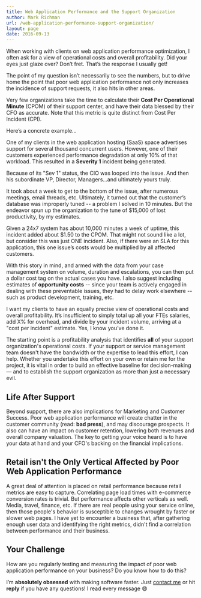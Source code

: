 ```yaml
---
title: Web Application Performance and the Support Organization
author: Mark Richman
url: /web-application-performance-support-organization/
layout: page
date: 2016-09-13
---
```


When working with clients on web application performance optimization, I often ask for a view of operational costs and overall profitability. Did your eyes just glaze over? Don’t fret. That’s the response I usually get!

The point of my question isn’t necessarily to see the numbers, but to drive home the point that poor web application performance not only increases the incidence of support requests, it also hits in other areas. 

Very few organizations take the time to calculate their **Cost Per Operational Minute** (CPOM) of their support center, and have their data blessed by their CFO as accurate. Note that this metric is quite distinct from Cost Per Incident (CPI).

Here’s a concrete example...

One of my clients in the web application hosting (SaaS) space advertises support for several thousand concurrent users. However, one of their customers experienced performance degradation at only 10% of that workload. This resulted in a **Severity 1** incident being generated.

Because of its "Sev 1" status, the CIO was looped into the issue. And then his subordinate VP, Director, Managers...and ultimately yours truly.

It took about a week to get to the bottom of the issue, after numerous meetings, email threads, etc. Ultimately, it turned out that the customer’s database was improperly tuned -- a problem I solved in 10 minutes. But the endeavor spun up the organization to the tune of $15,000 of lost productivity, by my estimates.

Given a 24x7 system has about 10,000 minutes a week of uptime, this incident added about $1.50 to the CPOM. That might not sound like a lot, but consider this was just ONE incident. Also, if there were an SLA for this application, this one issue’s costs would be multiplied by all affected customers.

With this story in mind, and armed with the data from your case management system on volume, duration and escalations, you can then put a dollar cost tag on the actual cases you have. I also suggest including estimates of **opportunity costs** -- since your team is actively engaged in dealing with these preventable issues, they had to delay work elsewhere -- such as product development, training, etc.

I want my clients to have an equally precise view of operational costs and overall profitability. It’s insufficient to simply total up all your FTEs salaries, add X% for overhead, and divide by your incident volume, arriving at a "cost per incident" estimate. Yes, I know you’ve done it.

The starting point is a profitability analysis that identifies **all** of your support organization's operational costs. If your support or service management team doesn't have the bandwidth or the expertise to lead this effort, I can help. Whether you undertake this effort on your own or retain me for the project, it is vital in order to build an effective baseline for decision-making — and to establish the support organization as more than just a necessary evil.

## Life After Support

Beyond support, there are also implications for Marketing and Customer Success. Poor web application performance will create chatter in the customer community (read: **bad press**), and may discourage prospects. It also can have an impact on customer retention, lowering both revenues and overall company valuation. The key to getting your voice heard is to have your data at hand and your CFO's backing on the financial implications.

## Retail isn't the Only Vertical Affected by Poor Web Application Performance

A great deal of attention is placed on retail performance because retail metrics are easy to capture. Correlating page load times with e-commerce conversion rates is trivial. But performance affects other verticals as well. Media, travel, finance, etc. If there are real people using your service online, then those people's behavior is susceptible to changes wrought by faster or slower web pages. I have yet to encounter a business that, after gathering enough user data and identifying the right metrics, didn't find a correlation between performance and their business.

## Your Challenge

How are you regularly testing and measuring the impact of poor web application performance on your business? Do you know how to do this?

I’m **absolutely obsessed** with making software faster. Just <a href="/contact">contact me</a> or hit **reply** if you have any questions! I read every message &#x1F604;

